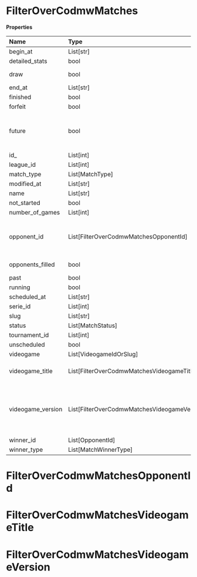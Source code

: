 # FilterOverCodmwMatches

**Properties**

| Name              | Type                                         | Required | Description                                                                                                                                                                                                               |
| :---------------- | :------------------------------------------- | :------- | :------------------------------------------------------------------------------------------------------------------------------------------------------------------------------------------------------------------------ |
| begin_at          | List[str]                                    | ❌       |                                                                                                                                                                                                                           |
| detailed_stats    | bool                                         | ❌       | Whether the match offers full stats                                                                                                                                                                                       |
| draw              | bool                                         | ❌       | Whether result of the match is a draw                                                                                                                                                                                     |
| end_at            | List[str]                                    | ❌       |                                                                                                                                                                                                                           |
| finished          | bool                                         | ❌       |                                                                                                                                                                                                                           |
| forfeit           | bool                                         | ❌       | Whether match was forfeited                                                                                                                                                                                               |
| future            | bool                                         | ❌       | `true` for future matches only, `false` for past matches only. <br/>Filtering is done on the `begin_at` value, so matches with `running` status will not appear if `true`.                                                |
| id\_              | List[int]                                    | ❌       |                                                                                                                                                                                                                           |
| league_id         | List[int]                                    | ❌       |                                                                                                                                                                                                                           |
| match_type        | List[MatchType]                              | ❌       |                                                                                                                                                                                                                           |
| modified_at       | List[str]                                    | ❌       |                                                                                                                                                                                                                           |
| name              | List[str]                                    | ❌       |                                                                                                                                                                                                                           |
| not_started       | bool                                         | ❌       |                                                                                                                                                                                                                           |
| number_of_games   | List[int]                                    | ❌       |                                                                                                                                                                                                                           |
| opponent_id       | List[FilterOverCodmwMatchesOpponentId]       | ❌       | A Team or a Player (id or slug). You can use`filter[winner_type]=Team` or `filter[winner_type]=Player` to focus on teams or players.                                                                                      |
| opponents_filled  | bool                                         | ❌       | Whether a match has opponents filled i.e. opponents are not TBD.                                                                                                                                                          |
| past              | bool                                         | ❌       |                                                                                                                                                                                                                           |
| running           | bool                                         | ❌       |                                                                                                                                                                                                                           |
| scheduled_at      | List[str]                                    | ❌       |                                                                                                                                                                                                                           |
| serie_id          | List[int]                                    | ❌       |                                                                                                                                                                                                                           |
| slug              | List[str]                                    | ❌       |                                                                                                                                                                                                                           |
| status            | List[MatchStatus]                            | ❌       |                                                                                                                                                                                                                           |
| tournament_id     | List[int]                                    | ❌       |                                                                                                                                                                                                                           |
| unscheduled       | bool                                         | ❌       |                                                                                                                                                                                                                           |
| videogame         | List[VideogameIdOrSlug]                      | ❌       |                                                                                                                                                                                                                           |
| videogame_title   | List[FilterOverCodmwMatchesVideogameTitle]   | ❌       | A videogame title id or slug. <br/>Only for `/csgo/*`, `/codmw/*`, `/fifa/*` and `/ow/*` endpoints <br/>                                                                                                                  |
| videogame_version | List[FilterOverCodmwMatchesVideogameVersion] | ❌       | Filter by the names of videogame versions, all versions using `filter[videogame_version]=all`, or by the latest version using `filter[videogame_version]=latest` <br/>Only for `valorant/*` and `/lol/*` endpoints. <br/> |
| winner_id         | List[OpponentId]                             | ❌       |                                                                                                                                                                                                                           |
| winner_type       | List[MatchWinnerType]                        | ❌       |                                                                                                                                                                                                                           |

# FilterOverCodmwMatchesOpponentId

# FilterOverCodmwMatchesVideogameTitle

# FilterOverCodmwMatchesVideogameVersion

<!-- This file was generated by liblab | https://liblab.com/ -->
